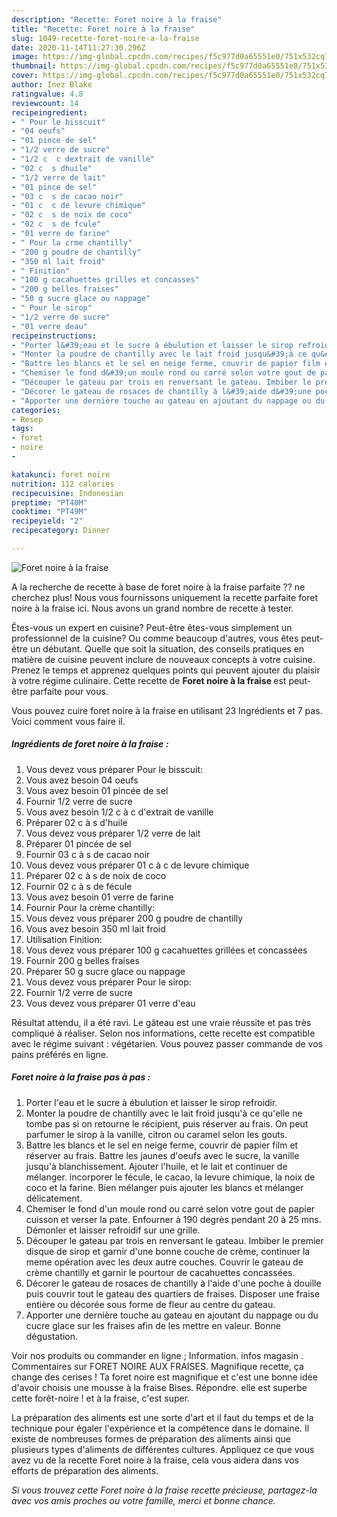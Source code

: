 ```yaml
---
description: "Recette: Foret noire à la fraise"
title: "Recette: Foret noire à la fraise"
slug: 1049-recette-foret-noire-a-la-fraise
date: 2020-11-14T11:27:30.296Z
image: https://img-global.cpcdn.com/recipes/f5c977d0a65551e0/751x532cq70/foret-noire-a-la-fraise-photo-principale-de-la-recette.jpg
thumbnail: https://img-global.cpcdn.com/recipes/f5c977d0a65551e0/751x532cq70/foret-noire-a-la-fraise-photo-principale-de-la-recette.jpg
cover: https://img-global.cpcdn.com/recipes/f5c977d0a65551e0/751x532cq70/foret-noire-a-la-fraise-photo-principale-de-la-recette.jpg
author: Inez Blake
ratingvalue: 4.8
reviewcount: 14
recipeingredient:
- " Pour le bisscuit"
- "04 oeufs"
- "01 pince de sel"
- "1/2 verre de sucre"
- "1/2 c  c dextrait de vanille"
- "02 c  s dhuile"
- "1/2 verre de lait"
- "01 pince de sel"
- "03 c  s de cacao noir"
- "01 c  c de levure chimique"
- "02 c  s de noix de coco"
- "02 c  s de fcule"
- "01 verre de farine"
- " Pour la crme chantilly"
- "200 g poudre de chantilly"
- "350 ml lait froid"
- " Finition"
- "100 g cacahuettes grilles et concasses"
- "200 g belles fraises"
- "50 g sucre glace ou nappage"
- " Pour le sirop"
- "1/2 verre de sucre"
- "01 verre deau"
recipeinstructions:
- "Porter l&#39;eau et le sucre à ébulution et laisser le sirop refroidir."
- "Monter la poudre de chantilly avec le lait froid jusqu&#39;à ce qu&#39;elle ne tombe pas si on retourne le récipient, puis réserver au frais. On peut parfumer le sirop à la vanille, citron ou caramel selon les gouts."
- "Battre les blancs et le sel en neige ferme, couvrir de papier film et réserver au frais. Battre les jaunes d&#39;oeufs avec le sucre, la vanille jusqu&#39;à blanchissement. Ajouter l&#39;huile, et le lait et continuer de mélanger. incorporer le fécule, le cacao, la levure chimique, la noix de coco et la farine. Bien mélanger puis ajouter les blancs et mélanger délicatement."
- "Chemiser le fond d&#39;un moule rond ou carré selon votre gout de papier cuisson et verser la pate. Enfourner à 190 degrès pendant 20 à 25 mns. Démonler et laisser refroidif sur une grille."
- "Découper le gateau par trois en renversant le gateau. Imbiber le premier disque de sirop et garnir d&#39;une bonne couche de crème, continuer la meme opération avec les deux autre couches. Couvrir le gateau de crème chantilly et garnir le pourtour de cacahuettes concassées."
- "Décorer le gateau de rosaces de chantilly à l&#39;aide d&#39;une poche à douille puis couvrir tout le gateau des quartiers de fraises. Disposer une fraise entière ou décorée sous forme de fleur au centre du gateau."
- "Apporter une dernière touche au gateau en ajoutant du nappage ou du cucre glace sur les fraises afin de les mettre en valeur. Bonne dégustation."
categories:
- Resep
tags:
- foret
- noire
- 

katakunci: foret noire  
nutrition: 112 calories
recipecuisine: Indonesian
preptime: "PT40M"
cooktime: "PT49M"
recipeyield: "2"
recipecategory: Dinner

---
```



![Foret noire à la fraise](https://img-global.cpcdn.com/recipes/f5c977d0a65551e0/751x532cq70/foret-noire-a-la-fraise-photo-principale-de-la-recette.jpg)

A la recherche de recette à base de foret noire à la fraise parfaite ?? ne cherchez plus! Nous vous fournissons uniquement la recette parfaite foret noire à la fraise ici. Nous avons un grand nombre de recette à tester.

Êtes-vous un expert en cuisine? Peut-être êtes-vous simplement un professionnel de la cuisine? Ou comme beaucoup d'autres, vous êtes peut-être un débutant. Quelle que soit la situation, des conseils pratiques en matière de cuisine peuvent inclure de nouveaux concepts à votre cuisine. Prenez le temps et apprenez quelques points qui peuvent ajouter du plaisir à votre régime culinaire. Cette recette de <strong> Foret noire à la fraise </strong> est peut-être parfaite pour vous.

<!--inarticleads1-->

Vous pouvez cuire foret noire à la fraise en utilisant 23 Ingrédients et 7 pas. Voici comment vous faire il.

##### Ingrédients de foret noire à la fraise :

1. Vous devez vous préparer  Pour le bisscuit:
1. Vous avez besoin 04 oeufs
1. Vous avez besoin 01 pincée de sel
1. Fournir 1/2 verre de sucre
1. Vous avez besoin 1/2 c à c d&#39;extrait de vanille
1. Préparer 02 c à s d&#39;huile
1. Vous devez vous préparer 1/2 verre de lait
1. Préparer 01 pincée de sel
1. Fournir 03 c à s de cacao noir
1. Vous devez vous préparer 01 c à c de levure chimique
1. Préparer 02 c à s de noix de coco
1. Fournir 02 c à s de fécule
1. Vous avez besoin 01 verre de farine
1. Fournir  Pour la crème chantilly:
1. Vous devez vous préparer 200 g poudre de chantilly
1. Vous avez besoin 350 ml lait froid
1. Utilisation  Finition:
1. Vous devez vous préparer 100 g cacahuettes grillées et concassées
1. Fournir 200 g belles fraises
1. Préparer 50 g sucre glace ou nappage
1. Vous devez vous préparer  Pour le sirop:
1. Fournir 1/2 verre de sucre
1. Vous devez vous préparer 01 verre d&#39;eau


Résultat attendu, il a été ravi. Le gâteau est une vraie réussite et pas très compliqué à réaliser. Selon nos informations, cette recette est compatible avec le régime suivant : végétarien. Vous pouvez passer commande de vos pains préférés en ligne. 

<!--inarticleads2-->

##### Foret noire à la fraise pas à pas :

1. Porter l&#39;eau et le sucre à ébulution et laisser le sirop refroidir.
1. Monter la poudre de chantilly avec le lait froid jusqu&#39;à ce qu&#39;elle ne tombe pas si on retourne le récipient, puis réserver au frais. On peut parfumer le sirop à la vanille, citron ou caramel selon les gouts.
1. Battre les blancs et le sel en neige ferme, couvrir de papier film et réserver au frais. Battre les jaunes d&#39;oeufs avec le sucre, la vanille jusqu&#39;à blanchissement. Ajouter l&#39;huile, et le lait et continuer de mélanger. incorporer le fécule, le cacao, la levure chimique, la noix de coco et la farine. Bien mélanger puis ajouter les blancs et mélanger délicatement.
1. Chemiser le fond d&#39;un moule rond ou carré selon votre gout de papier cuisson et verser la pate. Enfourner à 190 degrès pendant 20 à 25 mns. Démonler et laisser refroidif sur une grille.
1. Découper le gateau par trois en renversant le gateau. Imbiber le premier disque de sirop et garnir d&#39;une bonne couche de crème, continuer la meme opération avec les deux autre couches. Couvrir le gateau de crème chantilly et garnir le pourtour de cacahuettes concassées.
1. Décorer le gateau de rosaces de chantilly à l&#39;aide d&#39;une poche à douille puis couvrir tout le gateau des quartiers de fraises. Disposer une fraise entière ou décorée sous forme de fleur au centre du gateau.
1. Apporter une dernière touche au gateau en ajoutant du nappage ou du cucre glace sur les fraises afin de les mettre en valeur. Bonne dégustation.


Voir nos produits ou commander en ligne ; Information. infos magasin . Commentaires sur FORET NOIRE AUX FRAISES. Magnifique recette, ça change des cerises ! Ta foret noire est magnifique et c&#39;est une bonne idée d&#39;avoir choisis une mousse à la fraise Bises. Répondre. elle est superbe cette forêt-noire ! et à la fraise, c&#39;est super. 

<!--inarticleads1-->

<p>
La préparation des aliments est une sorte d'art et il faut du temps et de la technique pour égaler l'expérience et la compétence dans le domaine. Il existe de nombreuses formes de préparation des aliments ainsi que plusieurs types d'aliments de différentes cultures. Appliquez ce que vous avez vu de la recette Foret noire à la fraise, cela vous aidera dans vos efforts de préparation des aliments.
</p>

<p>
<i>Si vous trouvez cette Foret noire à la fraise recette précieuse, partagez-la avec vos amis proches ou votre famille, merci et bonne chance.</i>
</p>
